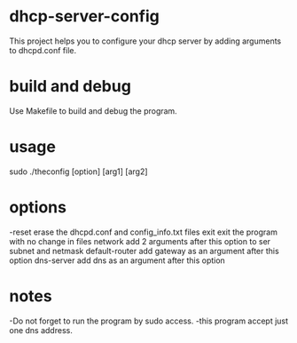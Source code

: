 # dhcp-server-config
This project helps you to configure your dhcp server by adding arguments to dhcpd.conf file.
# build and debug
Use Makefile to build and debug the program.
# usage
sudo ./theconfig [option] [arg1] [arg2]
# options
-reset            erase the dhcpd.conf and config_info.txt files
 exit             exit the program with no change in files
 network          add 2 arguments after this option to ser subnet and netmask
 default-router   add gateway as an argument after this option
 dns-server       add dns as an argument after this option 
 # notes
 -Do not forget to run the program by sudo access.
 -this program accept just one dns address.
